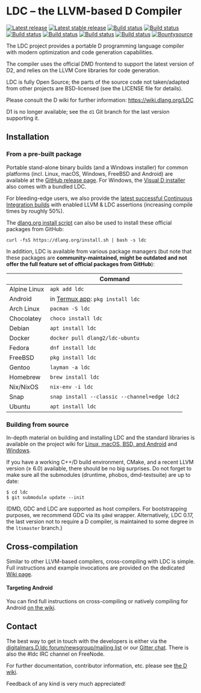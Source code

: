 LDC – the LLVM-based D Compiler
===============================

[![Latest release](https://img.shields.io/github/v/release/ldc-developers/ldc?include_prereleases&label=latest)][8]
[![Latest stable release](https://img.shields.io/github/v/release/ldc-developers/ldc?label=stable)][0]
[![Build status](https://img.shields.io/azure-devops/build/ldc-developers/ldc/1/master?label=Azure%20Pipelines&logo=Azure%20Pipelines)][1]
[![Build status](https://img.shields.io/bitrise/1b36e52cf09e5308/master?label=Bitrise&logo=Bitrise&token=CSkvmRcSUiweaURFUJDMYw)][2]
[![Build status](https://img.shields.io/circleci/project/github/ldc-developers/ldc/master?logo=CircleCI&label=CircleCI)][3]
[![Build status](https://img.shields.io/cirrus/github/ldc-developers/ldc/master?label=Cirrus%20CI&logo=Cirrus%20CI)][4]
[![Build status](https://img.shields.io/shippable/5b6826467dafeb0700d693e5/master?label=Shippable&logo=data%3Aimage%2Fpng%3Bbase64%2CiVBORw0KGgoAAAANSUhEUgAAABAAAAAQCAYAAAAf8%2F9hAAAABGdBTUEAAK%2FINwWK6QAAABl0RVh0U29mdHdhcmUAQWRvYmUgSW1hZ2VSZWFkeXHJZTwAAAM9SURBVHjaZFNLTBNRFJ3ptNLP9AfFIlCoSj8gRtsgCiImFnYI4saISzcmGkOiRsPSre5cGBfGhESJCzeaKCEmkPARjCaSStMiLW2h0qZQWjqdTtvpjGcMJIgvuXnv3ffuufeedx5BYKjVamlqgp1RqVTS2qpUKvtIknS1trYSer1e8hHwaTFZDAYDsTfkNq3sYYtRuNJQ01C5RddyK4yQWV1dXWxra7ui0Wi0LMtyWq32ezabTdfV1Z23MuE0lfpNB1UK78Im%2F5S836wKeGoUdgmNF4n8S2V7XGkwmRDA6nQ6M9zlXC6XAlg1nQxGrpb9jXvZH3vZu7LP8eIrUSTKf8shCVVrS0u%2Bv78%2FPzIyopbJZInKyspfw8PDhwYGBuK6w0e4veBsScx50%2FwkFefEeZ2C9Dh0VINfbw9kqm3yQCBQWF5ezoIPHmDKsbGx5MLCAuu64KFTK0u5KiGnfrHCPfNlhNcUwIRvKf79163SnNMz4K452qRpb2%2FXonyqq6vLMD09Xerp6Tk0ODhY7fP5FL5NJvY2nI%2BGBc0qwzAhareifKooBggVXW232891dHRoeZ7fMZlMNaIo8kajseB0OjWLi4up9a0MbTDXnrBYLF14lU6K2DfC4bC%2Fs7PzckVFhU4ul%2BvHx8fZ%2Bvp6qlQqyRBMRqPR3Pb2tjWfz2d2dnYS6%2Bvrk%2F8ASJXMzs5%2BQu9Ol8vlRBYiHo%2BnIpFIcXR09EkikbhI07R%2BYmLi0dra2nXsPx4EIMrlcnZjY%2BMssjUjUxSakPv9fg24eANerGjrOKo6g3O2WCx%2B%2FQ8A6jvW3d39XKFQZPr6%2BowSB7hMQEwur9d7D3y0wY5heAqFgkN2EADoN9B%2FzmazEVar9Uhvb%2B9xcMBgfQrcWGZmZi5NTU3d4TiOhVqHDgKoEXgtFAr9RmbNnrOqqkq5tLQUwtktgHHJZPIHnjACmTPy%2FdFQ3e10Ok2bzWYd%2Bs7EYjEK7DPBYJAEeSpBEE643e4vDoejGVLfRDX3yN1YBewd%2Bj%2BJXh9AC0Noww0wGdYEnk5AwByENA%2FiHkPiH%2FCDh1HF1n4AJawR5P1EmZLvJiwofV%2Fpn8HGdu%2BehsVgSWnzR4ABAB1RgzTDi2vfAAAAAElFTkSuQmCC)][5]
[![Build status](https://img.shields.io/travis/ldc-developers/ldc/master?logo=Travis&label=Travis%20CI)][6]
[![Bountysource](https://www.bountysource.com/badge/tracker?tracker_id=283332)][7]

The LDC project provides a portable D programming language compiler
with modern optimization and code generation capabilities.

The compiler uses the official DMD frontend to support the latest
version of D2, and relies on the LLVM Core libraries for code
generation.

LDC is fully Open Source; the parts of the source code not taken/adapted from
other projects are BSD-licensed (see the LICENSE file for details).

Please consult the D wiki for further information:
https://wiki.dlang.org/LDC

D1 is no longer available; see the `d1` Git branch for the last
version supporting it.


Installation
------------

### From a pre-built package

Portable stand-alone binary builds (and a Windows installer) for common
platforms (incl. Linux, macOS, Windows, FreeBSD and Android) are available
at the [GitHub release page](https://github.com/ldc-developers/ldc/releases).
For Windows, the [Visual D installer](https://rainers.github.io/visuald/visuald/StartPage.html)
also comes with a bundled LDC.

For bleeding-edge users, we also provide the [latest successful Continuous
Integration builds](https://github.com/ldc-developers/ldc/releases/tag/CI)
with enabled LLVM & LDC assertions (increasing compile times by roughly 50%).

The [dlang.org install script](https://dlang.org/install.html) can also be
used to install these official packages from GitHub:

    curl -fsS https://dlang.org/install.sh | bash -s ldc

In addition, LDC is available from various package managers (but note that
these packages are **community-maintained, might be outdated and not offer
the full feature set of official packages from GitHub**):

|              | Command                                      |
| ------------ | -------------------------------------------- |
| Alpine Linux | `apk add ldc`                              |
| Android      | in [Termux app](https://play.google.com/store/apps/details?id=com.termux&hl=en): `pkg install ldc` |
| Arch Linux   | `pacman -S ldc`                              |
| Chocolatey   | `choco install ldc`                          |
| Debian       | `apt install ldc`                            |
| Docker       | `docker pull dlang2/ldc-ubuntu`              |
| Fedora       | `dnf install ldc`                            |
| FreeBSD      | `pkg install ldc`                            |
| Gentoo       | `layman -a ldc`                              |
| Homebrew     | `brew install ldc`                           |
| Nix/NixOS    | `nix-env -i ldc`                             |
| Snap         | `snap install --classic --channel=edge ldc2` |
| Ubuntu       | `apt install ldc`                            |

### Building from source

In-depth material on building and installing LDC and the standard
libraries is available on the project wiki for
[Linux, macOS, BSD, and Android](http://wiki.dlang.org/Building_LDC_from_source) and
[Windows](http://wiki.dlang.org/Building_and_hacking_LDC_on_Windows_using_MSVC).

If you have a working C++/D build environment, CMake, and a recent LLVM
version (≥ 6.0) available, there should be no big surprises. Do not
forget to make sure all the submodules (druntime, phobos, dmd-testsuite)
are up to date:

    $ cd ldc
    $ git submodule update --init

(DMD, GDC and LDC are supported as host compilers. For bootstrapping
purposes, we recommend GDC via its `gdmd` wrapper. Alternatively, LDC 0.17,
the last version not to require a D compiler, is maintained to some degree in
the `ltsmaster` branch.)

Cross-compilation
-----------------

Similar to other LLVM-based compilers, cross-compiling with LDC is simple.
Full instructions and example invocations are provided on the dedicated
[Wiki page](https://wiki.dlang.org/Cross-compiling_with_LDC).

#### Targeting Android

You can find full instructions on cross-compiling or natively compiling
for Android [on the wiki](https://wiki.dlang.org/Build_D_for_Android).

Contact
-------

The best way to get in touch with the developers is either via the
[digitalmars.D.ldc forum/newsgroup/mailing list](https://forum.dlang.org)
or our [Gitter chat](http://gitter.im/ldc-developers/main).
There is also the #ldc IRC channel on FreeNode.

For further documentation, contributor information, etc. please see
[the D wiki](https://wiki.dlang.org/LDC).

Feedback of any kind is very much appreciated!


[0]: https://github.com/ldc-developers/ldc/releases/latest
[1]: https://dev.azure.com/ldc-developers/ldc/_build/latest?definitionId=1&branchName=master
[2]: https://app.bitrise.io/app/1b36e52cf09e5308
[3]: https://circleci.com/gh/ldc-developers/ldc/tree/master
[4]: https://cirrus-ci.com/github/ldc-developers/ldc/master
[5]: https://app.shippable.com/github/ldc-developers/ldc/runs?branchName=master
[6]: https://travis-ci.org/ldc-developers/ldc/branches
[7]: https://www.bountysource.com/teams/ldc-developers/issues
[8]: https://github.com/ldc-developers/ldc/releases
